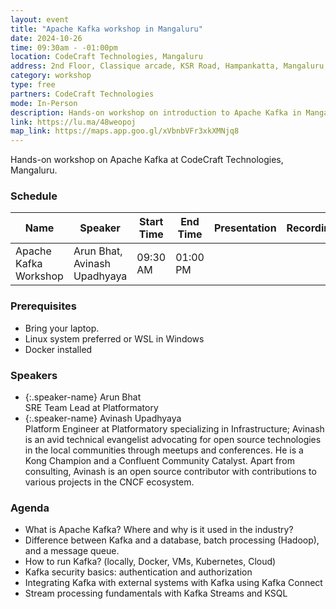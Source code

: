 ```yaml
---
layout: event
title: "Apache Kafka workshop in Mangaluru"
date: 2024-10-26
time: 09:30am - -01:00pm
location: CodeCraft Technologies, Mangaluru
address: 2nd Floor, Classique arcade, KSR Road, Hampankatta, Mangaluru, Karnataka 575001
category: workshop
type: free
partners: CodeCraft Technologies
mode: In-Person
description: Hands-on workshop on introduction to Apache Kafka in Mangaluru
link: https://lu.ma/48weopoj
map_link: https://maps.app.goo.gl/xVbnbVFr3xkXMNjq8
---
```


<div class="about">
Hands-on workshop on Apache Kafka at CodeCraft Technologies, Mangaluru.
</div>

### Schedule

| Name                  | Speaker                              | Start Time | End Time  | Presentation | Recording |
| --------------------- | ------------------------------------ | ---------- | --------- | ------------ | --------- |
| Apache Kafka Workshop | Arun Bhat, Avinash Upadhyaya         | 09:30 AM   | 01:00 PM  |              |           |

### Prerequisites

- Bring your laptop.
- Linux system preferred or WSL in Windows
- Docker installed

### Speakers

- {:.speaker-name} Arun Bhat <br> <span class="speaker-description">SRE Team Lead at Platformatory</span>
- {:.speaker-name} Avinash Upadhyaya <br> <span class="speaker-description">Platform Engineer at Platformatory specializing in Infrastructure; Avinash is an avid technical evangelist advocating for open source technologies in the local communities through meetups and conferences. He is a Kong Champion and a Confluent Community Catalyst. Apart from consulting, Avinash is an open source contributor with contributions to various projects in the CNCF ecosystem.</span>

### Agenda

- What is Apache Kafka? Where and why is it used in the industry?
- Difference between Kafka and a database, batch processing (Hadoop), and a message queue.
- How to run Kafka? (locally, Docker, VMs, Kubernetes, Cloud)
- Kafka security basics: authentication and authorization
- Integrating Kafka with external systems with Kafka using Kafka Connect
- Stream processing fundamentals with Kafka Streams and KSQL
